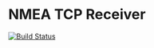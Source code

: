# NMEA TCP Receiver

[![Build Status](https://travis-ci.org/gitsda/nmea-tcp-receiver.svg?branch=master)](https://travis-ci.org/gitsda/nmea-tcp-receiver)
